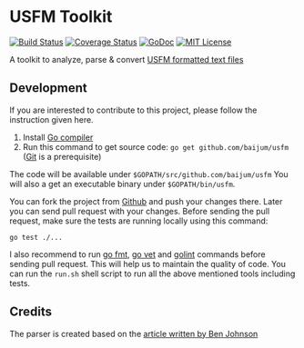 # USFM Toolkit

[![Build Status](https://travis-ci.org/baijum/usfm.svg?branch=master)](https://travis-ci.org/baijum/usfm)
[![Coverage Status](https://coveralls.io/repos/baijum/usfm/badge.svg?branch=master&service=github)](https://coveralls.io/github/baijum/usfm?branch=master)
[![GoDoc](https://godoc.org/github.com/baijum/usfm?status.svg)](https://godoc.org/github.com/baijum/usfm)
[![MIT License](https://img.shields.io/badge/license-MIT-blue.svg)](https://opensource.org/licenses/MIT)

A toolkit to analyze, parse & convert [USFM formatted text
files](http://paratext.org/about/usfm)

## Development

If you are interested to contribute to this project, please follow the
instruction given here.

1. Install [Go
compiler](http://muthukadan.net/golang/an-introduction-to-go-programming.html)
2. Run this command to get source code: `go get github.com/baijum/usfm`
   ([Git](http://git-scm.com/) is a prerequisite)

The code will be available under `$GOPATH/src/github.com/baijum/usfm`
You will also a get an executable binary under `$GOPATH/bin/usfm`.

You can fork the project from [Github](https://github.com/baijum/usfm)
and push your changes there.  Later you can send pull request with
your changes.  Before sending the pull request, make sure the tests
are running locally using this command:

    go test ./...

I also recommend to run [go fmt](https://golang.org/cmd/gofmt/), [go
vet](https://golang.org/cmd/vet/) and
[golint](https://github.com/golang/lint) commands before sending pull
request.  This will help us to maintain the quality of code.  You can
run the `run.sh` shell script to run all the above mentioned tools
including tests.

## Credits

The parser is created based on the [article written by Ben
Johnson](https://blog.gopheracademy.com/advent-2014/parsers-lexers/)

